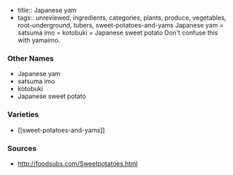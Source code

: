 - title:: Japanese yam
- tags:: unreviewed, ingredients, categories, plants, produce, vegetables, root-underground, tubers, sweet-potatoes-and-yams
Japanese yam = satsuma imo = kotobuki = Japanese sweet potato Don't confuse this with yamaimo.

### Other Names

* Japanese yam
* satsuma imo
* kotobuki
* Japanese sweet potato

### Varieties

* [[sweet-potatoes-and-yams]]

### Sources
* http://foodsubs.com/Sweetpotatoes.html
